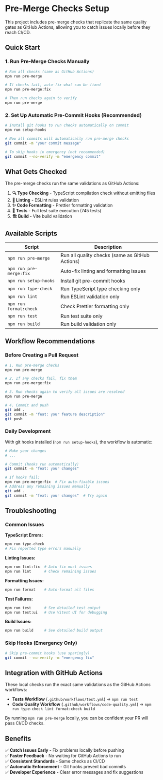 # Pre-Merge Checks Setup

This project includes pre-merge checks that replicate the same quality gates as GitHub Actions, allowing you to catch issues locally before they reach CI/CD.

## Quick Start

### 1. Run Pre-Merge Checks Manually

```bash
# Run all checks (same as GitHub Actions)
npm run pre-merge

# If checks fail, auto-fix what can be fixed
npm run pre-merge:fix

# Then run checks again to verify
npm run pre-merge
```

### 2. Set Up Automatic Pre-Commit Hooks (Recommended)

```bash
# Install git hooks to run checks automatically on commit
npm run setup-hooks

# Now all commits will automatically run pre-merge checks
git commit -m "your commit message"

# To skip hooks in emergency (not recommended)
git commit --no-verify -m "emergency commit"
```

## What Gets Checked

The pre-merge checks run the same validations as GitHub Actions:

1. **🔍 Type Checking** - TypeScript compilation check without emitting files
2. **🧹 Linting** - ESLint rules validation
3. **✨ Code Formatting** - Prettier formatting validation
4. **🧪 Tests** - Full test suite execution (745 tests)
5. **🏗️ Build** - Vite build validation

## Available Scripts

| Script                  | Description                                     |
| ----------------------- | ----------------------------------------------- |
| `npm run pre-merge`     | Run all quality checks (same as GitHub Actions) |
| `npm run pre-merge:fix` | Auto-fix linting and formatting issues          |
| `npm run setup-hooks`   | Install git pre-commit hooks                    |
| `npm run type-check`    | Run TypeScript type checking only               |
| `npm run lint`          | Run ESLint validation only                      |
| `npm run format:check`  | Check Prettier formatting only                  |
| `npm run test`          | Run test suite only                             |
| `npm run build`         | Run build validation only                       |

## Workflow Recommendations

### Before Creating a Pull Request

```bash
# 1. Run pre-merge checks
npm run pre-merge

# 2. If any checks fail, fix them
npm run pre-merge:fix

# 3. Run checks again to verify all issues are resolved
npm run pre-merge

# 4. Commit and push
git add .
git commit -m "feat: your feature description"
git push
```

### Daily Development

With git hooks installed (`npm run setup-hooks`), the workflow is automatic:

```bash
# Make your changes
# ...

# Commit (hooks run automatically)
git commit -m "feat: your changes"

# If hooks fail:
npm run pre-merge:fix  # Fix auto-fixable issues
# Address any remaining issues manually
git add .
git commit -m "feat: your changes"  # Try again
```

## Troubleshooting

### Common Issues

**TypeScript Errors:**

```bash
npm run type-check
# Fix reported type errors manually
```

**Linting Issues:**

```bash
npm run lint:fix  # Auto-fix most issues
npm run lint      # Check remaining issues
```

**Formatting Issues:**

```bash
npm run format    # Auto-format all files
```

**Test Failures:**

```bash
npm run test      # See detailed test output
npm run test:ui   # Use Vitest UI for debugging
```

**Build Issues:**

```bash
npm run build     # See detailed build output
```

### Skip Hooks (Emergency Only)

```bash
# Skip pre-commit hooks (use sparingly)
git commit --no-verify -m "emergency fix"
```

## Integration with GitHub Actions

These local checks run the exact same validations as the GitHub Actions workflows:

- **Tests Workflow** (`.github/workflows/test.yml`) → `npm run test`
- **Code Quality Workflow** (`.github/workflows/code-quality.yml`) → `npm run type-check lint format:check build`

By running `npm run pre-merge` locally, you can be confident your PR will pass CI/CD checks.

## Benefits

✅ **Catch Issues Early** - Fix problems locally before pushing  
✅ **Faster Feedback** - No waiting for GitHub Actions to run  
✅ **Consistent Standards** - Same checks as CI/CD  
✅ **Automatic Enforcement** - Git hooks prevent bad commits  
✅ **Developer Experience** - Clear error messages and fix suggestions
